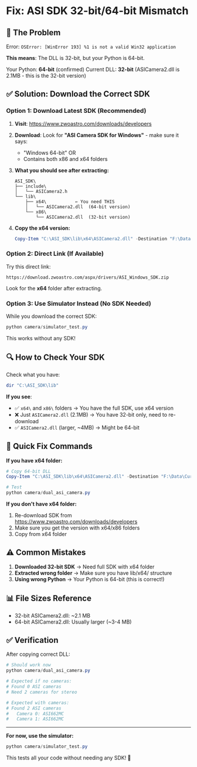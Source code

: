 # Fix: ASI SDK 32-bit/64-bit Mismatch

## 🔴 The Problem

Error: `OSError: [WinError 193] %1 is not a valid Win32 application`

**This means**: The DLL is 32-bit, but your Python is 64-bit.

Your Python: **64-bit** (confirmed)
Current DLL: **32-bit** (ASICamera2.dll is 2.1MB - this is the 32-bit version)

## ✅ Solution: Download the Correct SDK

### Option 1: Download Latest SDK (Recommended)

1. **Visit**: https://www.zwoastro.com/downloads/developers

2. **Download**: Look for **"ASI Camera SDK for Windows"** - make sure it says:
   - "Windows 64-bit" OR
   - Contains both x86 and x64 folders

3. **What you should see after extracting:**
   ```
   ASI_SDK\
   ├── include\
   │   └── ASICamera2.h
   └── lib\
       ├── x64\           ← You need THIS
       │   └── ASICamera2.dll  (64-bit version)
       └── x86\
           └── ASICamera2.dll  (32-bit version)
   ```

4. **Copy the x64 version:**
   ```powershell
   Copy-Item "C:\ASI_SDK\lib\x64\ASICamera2.dll" -Destination "F:\Data\Cursor Folder\camera\"
   ```

### Option 2: Direct Link (If Available)

Try this direct link:
```
https://download.zwoastro.com/aspx/drivers/ASI_Windows_SDK.zip
```

Look for the **x64** folder after extracting.

### Option 3: Use Simulator Instead (No SDK Needed)

While you download the correct SDK:

```powershell
python camera/simulator_test.py
```

This works without any SDK!

## 🔍 How to Check Your SDK

Check what you have:
```powershell
dir "C:\ASI_SDK\lib"
```

**If you see**:
- ✅ `x64\` and `x86\` folders → You have the full SDK, use x64 version
- ❌ Just `ASICamera2.dll` (2.1MB) → You have 32-bit only, need to re-download
- ✅ `ASICamera2.dll` (larger, ~4MB) → Might be 64-bit

## 🎯 Quick Fix Commands

**If you have x64 folder:**
```powershell
# Copy 64-bit DLL
Copy-Item "C:\ASI_SDK\lib\x64\ASICamera2.dll" -Destination "F:\Data\Cursor Folder\camera\" -Force

# Test
python camera/dual_asi_camera.py
```

**If you don't have x64 folder:**
1. Re-download SDK from https://www.zwoastro.com/downloads/developers
2. Make sure you get the version with x64/x86 folders
3. Copy from x64 folder

## ⚠️ Common Mistakes

1. **Downloaded 32-bit SDK** → Need full SDK with x64 folder
2. **Extracted wrong folder** → Make sure you have lib/x64/ structure
3. **Using wrong Python** → Your Python is 64-bit (this is correct!)

## 📊 File Sizes Reference

- 32-bit ASICamera2.dll: ~2.1 MB
- 64-bit ASICamera2.dll: Usually larger (~3-4 MB)

## ✅ Verification

After copying correct DLL:
```powershell
# Should work now
python camera/dual_asi_camera.py

# Expected if no cameras:
# Found 0 ASI cameras
# Need 2 cameras for stereo

# Expected with cameras:
# Found 2 ASI cameras
#   Camera 0: ASI662MC
#   Camera 1: ASI662MC
```

---

**For now, use the simulator:**
```powershell
python camera/simulator_test.py
```

This tests all your code without needing any SDK! 🚀



